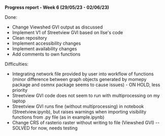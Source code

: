 **Progress report - Week 6 (29/05/23 - 02/06/23)**

Done:
- Change Viewshed GVI output as discussed
- Implement V1 of Streetview GVI based on Ilse's code
- Clean repository
- Implement accessibility changes
- Implement availability changes
- Add comments to own functions


Difficulties:
- Integrating network file provided by user into workflow of functions (minor difference between graph objects generated by momepy package and osmnx package seems to cause issues) - ON HOLD, less priority
- Streetview GVI code does not seem to run with multiprocessing on my laptop 
- Streetview GVI runs fine (without multiprocessing) in notebook (Streetview.ipynb), but raises warnings when importing visibility functions from .py file (as in example.ipynb)
- Change CRS of rasterio raster without writing to file (Viewshed GVI) -- SOLVED for now, needs testing